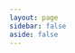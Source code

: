 ```yaml
---
layout: page
sidebar: false
aside: false
---
```


<script setup>
import LicenseCommercial from '../.vitepress/theme/license/LicenseCommercial.vue';
</script>

<ClientOnly>
    <LicenseCommercial />
</ClientOnly>

